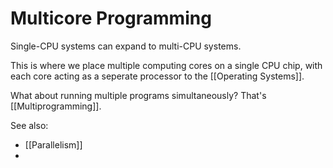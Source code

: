 # Multicore Programming

Single-CPU systems can expand to multi-CPU systems.

This is where we place multiple computing cores on a single CPU chip, with each core acting as a seperate processor to the [[Operating Systems]].

What about running multiple programs simultaneously? That's [[Multiprogramming]].

See also:
- [[Parallelism]]
- 